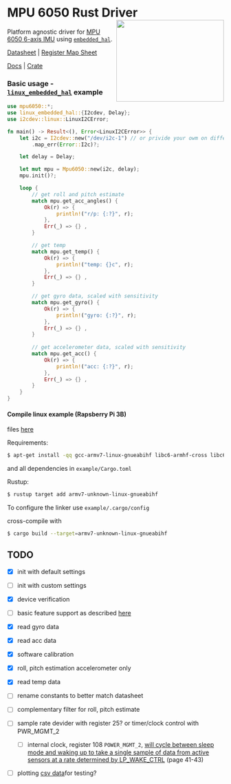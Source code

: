 # MPU 6050 Rust Driver <img align="right" width="250" height="190" src="https://www.invensense.com/wp-content/uploads/2015/01/rp-mpu-6500.png">

Platform agnostic driver for [MPU 6050 6-axis IMU](https://www.invensense.com/products/motion-tracking/6-axis/mpu-6500/) using [`embedded_hal`](https://github.com/rust-embedded/embedded-hal).

[Datasheet](https://www.invensense.com/wp-content/uploads/2015/02/MPU-6500-Datasheet2.pdf) | [Register Map Sheet](https://www.invensense.com/wp-content/uploads/2015/02/MPU-6000-Register-Map1.pdf)

[Docs](https://docs.rs/mpu6050/0.1.1/mpu6050/) | [Crate](https://crates.io/crates/mpu6050)

### Basic usage - [`linux_embedded_hal`](https://github.com/rust-embedded/linux-embedded-hal) example
```rust
use mpu6050::*;
use linux_embedded_hal::{I2cdev, Delay};
use i2cdev::linux::LinuxI2CError;

fn main() -> Result<(), Error<LinuxI2CError>> {
    let i2c = I2cdev::new("/dev/i2c-1") // or privide your owm on different platforms
        .map_err(Error::I2c)?;

    let delay = Delay;

    let mut mpu = Mpu6050::new(i2c, delay);
    mpu.init()?;

    loop {
        // get roll and pitch estimate
        match mpu.get_acc_angles() {
            Ok(r) => {
                println!("r/p: {:?}", r);
            },
            Err(_) => {} ,
        }

        // get temp
        match mpu.get_temp() {
            Ok(r) => {
                println!("temp: {}c", r);
            },
            Err(_) => {} ,
        }

        // get gyro data, scaled with sensitivity 
        match mpu.get_gyro() {
            Ok(r) => {
                println!("gyro: {:?}", r);
            },
            Err(_) => {} ,
        }
        
        // get accelerometer data, scaled with sensitivity
        match mpu.get_acc() {
            Ok(r) => {
                println!("acc: {:?}", r);
            },
            Err(_) => {} ,
        }
    }
}
```
#### Compile linux example (Rapsberry Pi 3B)
files [here](https://github.com/juliangaal/mpu6050/blob/master/example/)

Requirements: 
```bash
$ apt-get install -qq gcc-armv7-linux-gnueabihf libc6-armhf-cross libc6-dev-armhf-cross
```
and all dependencies in `example/Cargo.toml`

Rustup:
```bash
$ rustup target add armv7-unknown-linux-gnueabihf
```
To configure the linker use `example/.cargo/config`

cross-compile with 
```bash
$ cargo build --target=armv7-unknown-linux-gnueabihf
```

## TODO
- [x] init with default settings
- [ ] init with custom settings
- [x] device verification
- [ ] basic feature support as described [here](https://github.com/Tijndagamer/mpu6050/blob/master/mpu6050/mpu6050.py)
- [x] read gyro data
- [x] read acc data
- [x] software calibration
- [x] roll, pitch estimation accelerometer only
- [x] read temp data
- [ ] rename constants to better match datasheet
- [ ] complementary filter for roll, pitch estimate
- [ ] sample rate devider with register 25? or timer/clock control with PWR_MGMT_2
  - [ ] internal clock, register 108 `POWER_MGMT_2`, [will  cycle between  sleep mode  and  waking  up  to  take a single  sample of data from active sensors at a rate determined by LP_WAKE_CTRL](https://www.invensense.com/wp-content/uploads/2015/02/MPU-6000-Register-Map1.pdf) (page 41-43)
- [ ] plotting [csv data](https://plot.ly/python/plot-data-from-csv/)for testing?

